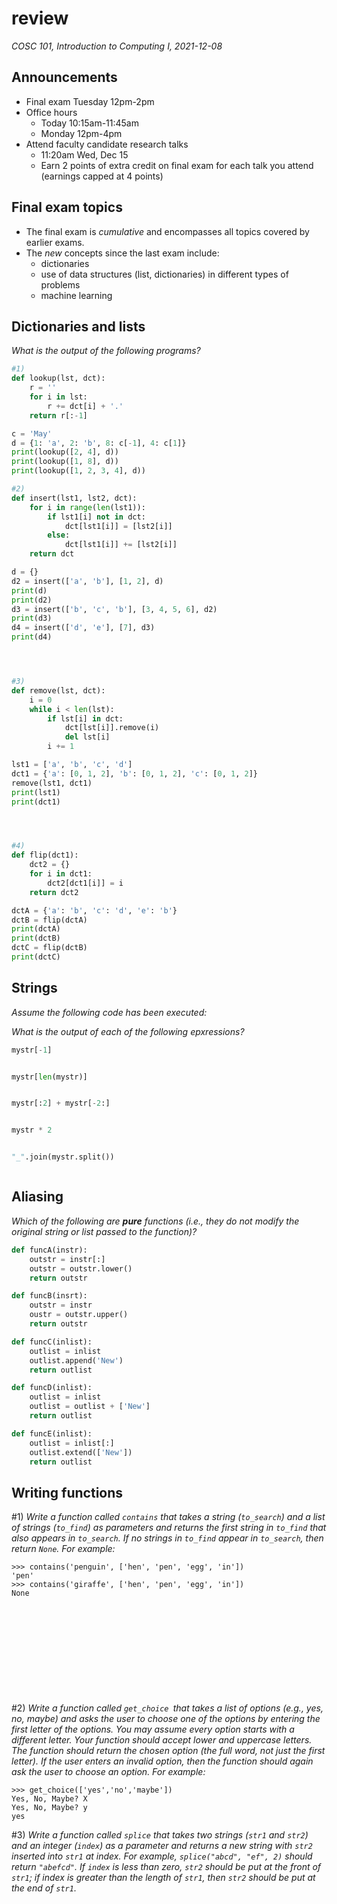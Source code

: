 # review
_COSC 101, Introduction to Computing I, 2021-12-08_

## Announcements
* Final exam Tuesday 12pm-2pm
* Office hours
    * Today 10:15am-11:45am
    * Monday 12pm-4pm
* Attend faculty candidate research talks
    * 11:20am Wed, Dec 15
    * Earn 2 points of extra credit on final exam for each talk you attend (earnings capped at 4 points)

## Final exam topics
* The final exam is *cumulative* and encompasses all topics covered by earlier exams.
* The *new* concepts since the last exam include:
    * dictionaries
    * use of data structures (list, dictionaries) in different types of problems
    * machine learning

## Dictionaries and lists
*What is the output of the following programs?*


```python
#1)
def lookup(lst, dct):
    r = ''
    for i in lst:
        r += dct[i] + '.'
    return r[:-1]

c = 'May'
d = {1: 'a', 2: 'b', 8: c[-1], 4: c[1]}
print(lookup([2, 4], d))
print(lookup([1, 8], d))
print(lookup([1, 2, 3, 4], d))
```

<div style="page-break-after:always;"></div>


```python
#2)
def insert(lst1, lst2, dct):
    for i in range(len(lst1)):
        if lst1[i] not in dct:
            dct[lst1[i]] = [lst2[i]]
        else:
            dct[lst1[i]] += [lst2[i]]
    return dct

d = {}
d2 = insert(['a', 'b'], [1, 2], d)
print(d)
print(d2)
d3 = insert(['b', 'c', 'b'], [3, 4, 5, 6], d2)
print(d3)
d4 = insert(['d', 'e'], [7], d3)
print(d4)
```

```



```


```python
#3)
def remove(lst, dct):
    i = 0
    while i < len(lst):
        if lst[i] in dct:
            dct[lst[i]].remove(i)
            del lst[i]
        i += 1

lst1 = ['a', 'b', 'c', 'd']
dct1 = {'a': [0, 1, 2], 'b': [0, 1, 2], 'c': [0, 1, 2]}
remove(lst1, dct1)
print(lst1)
print(dct1)
```

```



```


```python
#4)
def flip(dct1):
    dct2 = {}
    for i in dct1:
        dct2[dct1[i]] = i
    return dct2

dctA = {'a': 'b', 'c': 'd', 'e': 'b'}
dctB = flip(dctA)
print(dctA)
print(dctB)
dctC = flip(dctB)
print(dctC)
```

<div style="page-break-after:always;"></div>

## Strings
*Assume the following code has been executed:*

_What is the output of each of the following epxressions?_


```python
mystr[-1]
```

```

```


```python
mystr[len(mystr)]
```

```

```


```python
mystr[:2] + mystr[-2:]
```

```

```


```python
mystr * 2
```

```

```


```python
"_".join(mystr.split())
```

```

```

## Aliasing
*Which of the following are **pure** functions (i.e., they do not modify the original string or list passed to the function)?*


```python
def funcA(instr):
    outstr = instr[:]
    outstr = outstr.lower()
    return outstr
```


```python
def funcB(insrt):
    outstr = instr
    oustr = outstr.upper()
    return outstr
```


```python
def funcC(inlist):
    outlist = inlist
    outlist.append('New')
    return outlist
```


```python
def funcD(inlist):
    outlist = inlist
    outlist = outlist + ['New']
    return outlist    
```


```python
def funcE(inlist):
    outlist = inlist[:]
    outlist.extend(['New'])
    return outlist
```

<div style="page-break-after:always;"></div>

## Writing functions
\#1) *Write a function called `contains` that takes a string (`to_search`) and a list of strings (`to_find`) as parameters and returns the first string in `to_find` that also appears in `to_search`. If no strings in `to_find` appear in `to_search`, then return `None`. For example:*
```
>>> contains('penguin', ['hen', 'pen', 'egg', 'in'])
'pen'
>>> contains('giraffe', ['hen', 'pen', 'egg', 'in'])
None
```

```











```

\#2) *Write a function called `get_choice `that takes a list of options (e.g., yes, no, maybe) and asks the user to choose one of the options by entering the first letter of the options. You may assume every option starts with a different letter. Your function should accept lower and uppercase letters. The function should return the chosen option (the full word, not just the first letter). If the user enters an invalid option, then the function should again ask the user to choose an option. For example:*
```
>>> get_choice(['yes','no','maybe'])
Yes, No, Maybe? X
Yes, No, Maybe? y
yes
```

<div style="page-break-after:always;"></div>

\#3) *Write a function called `splice` that takes two strings (`str1` and `str2`) and an integer (`index`) as a parameter and returns a new string with `str2` inserted into `str1` at index. For example, `splice("abcd", "ef", 2)` should return `"abefcd"`. If `index` is less than zero, `str2` should be put at the front of `str1`; if index is greater than the length of `str1`, then `str2` should be put at the end of `str1`.*

```
















```
